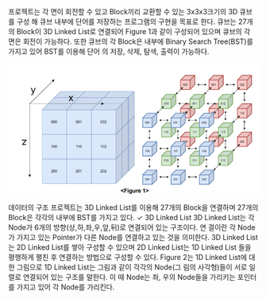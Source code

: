 프로젝트는 각 면이 회전할 수 있고 Block끼리 교환할 수 있는 3x3x3크기의 3D 큐브를 구성 
해 큐브 내부에 단어를 저장하는 프로그램의 구현을 목표로 한다. 큐브는 27개의 Block이 3D 
Linked List로 연결되어 Figure 1과 같이 구성되어 있으며 큐브의 각 면은 회전이 가능하다. 
또한 큐브의 각 Block은 내부에 Binary Search Tree(BST)를 가지고 있어 BST를 이용해 단어 
의 저장, 삭제, 탐색, 출력이 가능하다.

![1](https://github.com/hbeooooooom/Wordbook-design-based-on-3D-Cube-Data-Type/blob/main/readmemdpng/1.png)


데이터의    구조
프로젝트는    3D Linked List를    이용해    27개의    Block을    연결하며    27개의    Block은    각각의    내부에 
BST를    가지고    있다.
✓         3D Linked List
3D Linked List는    각    Node가    6개의    방향(상,하,좌,우,앞,뒤)로    연결되어    있는    구조이다. 연 
결이란    각    Node가    가지고    있는    Pointer가    다른   Node를    연결하고    있는    것을    의미한다. 
3D Linked List는    2D Linked List를    쌓아    구성할    수    있으며    2D Linked List는    1D Linked List 
들을    평행하게    펼친    후    연결하는    방법으로    구성할    수    있다.
Figure 2는    1D Linked List에    대한    그림으로    1D Linked List는    그림과    같이    각각의    Node(그 
림의    사각형)들이   서로    일렬로    연결되어    있는    구조를    말한다. 이    때    Node는    좌, 우의 
Node들을    가리키는    포인터를    가지고    있어   각    Node를    가리킨다.
